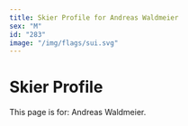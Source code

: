 ```yaml
---
title: Skier Profile for Andreas Waldmeier
sex: "M"
id: "283"
image: "/img/flags/sui.svg" 
---
```


# Skier Profile

This page is for: Andreas Waldmeier.
    